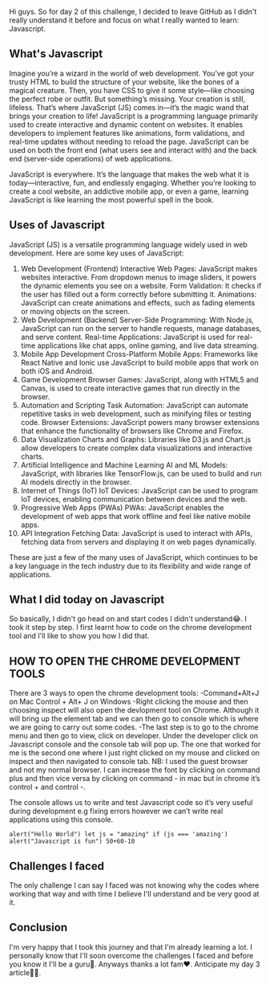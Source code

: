Hi guys. So for day 2 of this challenge, I decided to leave GitHub as I didn't really understand it before and focus on what I really wanted to learn: Javascript.

## What's Javascript

Imagine you’re a wizard in the world of web development. You’ve got your trusty HTML to build the structure of your website, like the bones of a magical creature. Then, you have CSS to give it some style—like choosing the perfect robe or outfit. But something’s missing. Your creation is still, lifeless. That’s where JavaScript (JS) comes in—it’s the magic wand that brings your creation to life! JavaScript is a programming language primarily used to create interactive and dynamic content on websites. It enables developers to implement features like animations, form validations, and real-time updates without needing to reload the page. JavaScript can be used on both the front end (what users see and interact with) and the back end (server-side operations) of web applications.

JavaScript is everywhere. It’s the language that makes the web what it is today—interactive, fun, and endlessly engaging. Whether you’re looking to create a cool website, an addictive mobile app, or even a game, learning JavaScript is like learning the most powerful spell in the book.

## Uses of Javascript

JavaScript (JS) is a versatile programming language widely used in web development. Here are some key uses of JavaScript:

1. Web Development (Frontend)
Interactive Web Pages: JavaScript makes websites interactive. From dropdown menus to image sliders, it powers the dynamic elements you see on a website.
Form Validation: It checks if the user has filled out a form correctly before submitting it.
Animations: JavaScript can create animations and effects, such as fading elements or moving objects on the screen.
2. Web Development (Backend)
Server-Side Programming: With Node.js, JavaScript can run on the server to handle requests, manage databases, and serve content.
Real-time Applications: JavaScript is used for real-time applications like chat apps, online gaming, and live data streaming.
3. Mobile App Development
Cross-Platform Mobile Apps: Frameworks like React Native and Ionic use JavaScript to build mobile apps that work on both iOS and Android.
4. Game Development
Browser Games: JavaScript, along with HTML5 and Canvas, is used to create interactive games that run directly in the browser.
5. Automation and Scripting
Task Automation: JavaScript can automate repetitive tasks in web development, such as minifying files or testing code.
Browser Extensions: JavaScript powers many browser extensions that enhance the functionality of browsers like Chrome and Firefox.
6. Data Visualization
Charts and Graphs: Libraries like D3.js and Chart.js allow developers to create complex data visualizations and interactive charts.
7. Artificial Intelligence and Machine Learning
AI and ML Models: JavaScript, with libraries like TensorFlow.js, can be used to build and run AI models directly in the browser.
8. Internet of Things (IoT)
IoT Devices: JavaScript can be used to program IoT devices, enabling communication between devices and the web.
9. Progressive Web Apps (PWAs)
PWAs: JavaScript enables the development of web apps that work offline and feel like native mobile apps.
10. API Integration
Fetching Data: JavaScript is used to interact with APIs, fetching data from servers and displaying it on web pages dynamically.

These are just a few of the many uses of JavaScript, which continues to be a key language in the tech industry due to its flexibility and wide range of applications.

## What I did today on Javascript

So basically, I didn't go head on and start codes I didn't understand😂. I took it step by step. I first learnt how to code on the chrome development tool and I'll like to show you how I did that.

## HOW TO OPEN THE CHROME DEVELOPMENT TOOLS

There are 3 ways to open the chrome development tools:
-Command+Alt+J on Mac
Control + Alt+ J on Windows
-Right clicking the mouse and then choosing inspect will also open the devlopment tool on Chrome. Although it will bring up the element tab and we can then go to console which is where we are going to carry out some codes.
-The last step is to go to the chrome menu and then go to view, click on developer. Under the developer click on Javascript console and the console tab will pop up.
The one that worked for me is the second one where I just right clicked on my mouse and clicked on inspect and then navigated to console tab.
NB: I used the guest browser and not my normal browser.
I can increase the font by clicking on command plus and then vice versa by clicking on command - in mac but in chrome it’s control + and control -.

The console allows us to write and test Javascript code so it’s very useful during development e.g fixing errors however we can’t write real applications using this console.

`alert("Hello World")
let js = "amazing"
if (js === 'amazing') alert("Javascript is fun")
50+60-10`


## Challenges I faced

The only challenge I can say I faced was not knowing why the codes where working that way and with time I believe I'll understand and be very good at it.

## Conclusion

I'm very happy that I took this journey and that I'm already learning a lot. I personally know that I'll soon overcome the challenges I faced and before you know it I'll be a guru🤭. Anyways thanks a lot fam❤️. Anticipate my day 3 article👋🏾.
